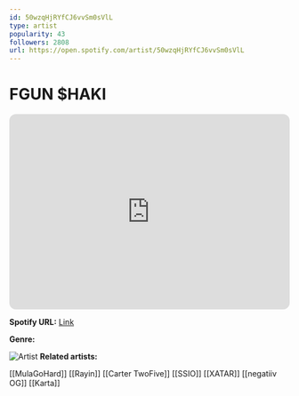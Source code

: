 ```yaml
---
id: 50wzqHjRYfCJ6vvSm0sVlL
type: artist
popularity: 43
followers: 2808
url: https://open.spotify.com/artist/50wzqHjRYfCJ6vvSm0sVlL
---
```

# FGUN $HAKI

<iframe style="border-radius:12px" src="https://open.spotify.com/embed/artist/50wzqHjRYfCJ6vvSm0sVlL" width="100%" height="352" frameBorder="0" allowfullscreen="" allow="autoplay; clipboard-write; encrypted-media; fullscreen; picture-in-picture" loading="lazy"></iframe>

**Spotify URL:** [Link](https://open.spotify.com/artist/50wzqHjRYfCJ6vvSm0sVlL)

**Genre:** 

![Artist](https://i.scdn.co/image/ab6761610000e5eb6daaaece931d4bc308ccedd7)
**Related artists:**

[[MulaGoHard]]
[[Rayin]]
[[Carter TwoFive]]
[[SSIO]]
[[XATAR]]
[[negatiiv OG]]
[[Karta]]

